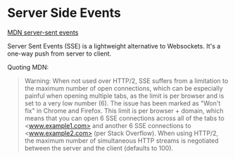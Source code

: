 # Server Side Events

[MDN server-sent events](https://developer.mozilla.org/en-US/docs/Web/API/Server-sent_events/Using_server-sent_events)

Server Sent Events (SSE) is a lightweight alternative to Websockets. It's a one-way push from server to client.

Quoting MDN:
> Warning: When not used over HTTP/2, SSE suffers from a limitation to the maximum number of open connections, which can be especially painful when opening multiple tabs, as the limit is per browser and is set to a very low number (6). The issue has been marked as "Won't fix" in Chrome and Firefox. This limit is per browser + domain, which means that you can open 6 SSE connections across all of the tabs to <www.example1.com> and another 6 SSE connections to <www.example2.com> (per Stack Overflow). When using HTTP/2, the maximum number of simultaneous HTTP streams is negotiated between the server and the client (defaults to 100).
